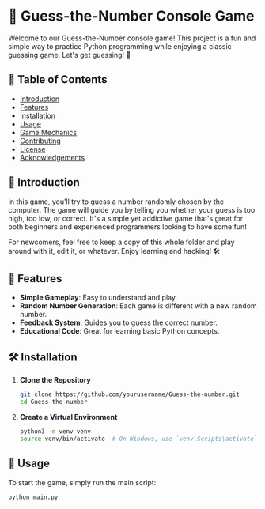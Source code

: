 # 🔢 Guess-the-Number Console Game

Welcome to our Guess-the-Number console game! This project is a fun and simple way to practice Python programming while enjoying a classic guessing game. Let's get guessing! 🎉

## 📜 Table of Contents

- [Introduction](#introduction)
- [Features](#features)
- [Installation](#installation)
- [Usage](#usage)
- [Game Mechanics](#game-mechanics)
- [Contributing](#contributing)
- [License](#license)
- [Acknowledgements](#acknowledgements)

## 🎉 Introduction

In this game, you'll try to guess a number randomly chosen by the computer. The game will guide you by telling you whether your guess is too high, too low, or correct. It's a simple yet addictive game that's great for both beginners and experienced programmers looking to have some fun!

For newcomers, feel free to keep a copy of this whole folder and play around with it, edit it, or whatever. Enjoy learning and hacking! 🛠️

## 🌟 Features

- **Simple Gameplay**: Easy to understand and play.
- **Random Number Generation**: Each game is different with a new random number.
- **Feedback System**: Guides you to guess the correct number.
- **Educational Code**: Great for learning basic Python concepts.

## 🛠️ Installation

1. **Clone the Repository**
    ```bash
    git clone https://github.com/yourusername/Guess-the-number.git
    cd Guess-the-number
    ```

2. **Create a Virtual Environment**
    ```bash
    python3 -m venv venv
    source venv/bin/activate  # On Windows, use `venv\Scripts\activate`
    ```

## 🚀 Usage

To start the game, simply run the main script:

```bash
python main.py
